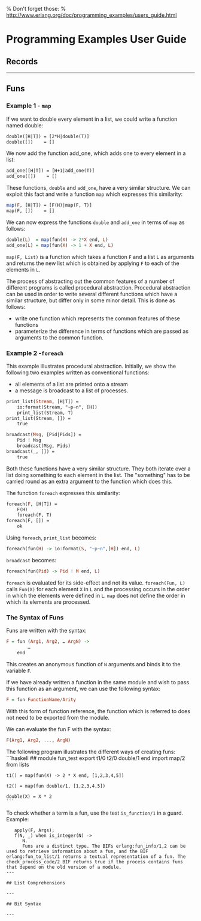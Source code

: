 % Don't forget those:
% http://www.erlang.org/doc/programming_examples/users_guide.html

# Programming Examples User Guide

## Records

---

## Funs

### Example 1 - `map`
If we want to double every element in a list, we could write a function named double:
```haskell
double([H|T]) = [2*H|double(T)]
double([])    = []
```
<!--
This function obviously doubles the argument entered as input as follows:
```> double([1,2,3,4]).```
[2,4,6,8]
-->

We now add the function add_one, which adds one to every element in a list:
```haskell
add_one([H|T]) = [H+1|add_one(T)]
add_one([])    = []
```

These functions, `double` and `add_one`, have a very similar structure.
We can exploit this fact and write a function `map` which expresses this similarity:
```haskell
map(F, [H|T]) = [F(H)|map(F, T)]
map(F, [])    = []
```

We can now express the functions `double` and `add_one` in terms of `map` as follows:
```haskell
double(L)  = map(fun(X) -> 2*X end, L)
add_one(L) = map(fun(X) -> 1 + X end, L)
```

`map(F, List)` is a function which takes a function `F` and a list `L` as arguments
and returns the new list which is obtained by applying `F` to each of the elements in `L`.

The process of abstracting out the common features of a number of different programs
is called procedural abstraction. Procedural abstraction can be used in order
to write several different functions which have a similar structure,
but differ only in some minor detail. This is done as follows:

* write one function which represents the common features of these functions
* parameterize the difference in terms of functions which are passed as arguments to the common function.

### Example 2 -`foreach`
This example illustrates procedural abstraction. Initially, we show the following two examples written as conventional functions:

* all elements of a list are printed onto a stream
* a message is broadcast to a list of processes.

```haskell
print_list(Stream, [H|T]) =
    io:format(Stream, "~p~n", [H])
    print_list(Stream, T)
print_list(Stream, []) =
    true
```

```haskell
broadcast(Msg, [Pid|Pids]) =
    Pid ! Msg
    broadcast(Msg, Pids)
broadcast(_, []) =
    true
```

Both these functions have a very similar structure.
They both iterate over a list doing something to each element in the list.
The "something" has to be carried round as an extra argument to the function which does this.

The function `foreach` expresses this similarity:
```haskell
foreach(F, [H|T]) =
    F(H)
    foreach(F, T)
foreach(F, []) =
    ok
```

Using `foreach`, `print_list` becomes:
```haskell
foreach(fun(H) -> io:format(S, "~p~n",[H]) end, L)
```

`broadcast` becomes:
```haskell
foreach(fun(Pid) -> Pid ! M end, L)
```

`foreach` is evaluated for its side-effect and not its value.
`foreach(Fun, L)` calls `Fun(X)` for each element `X` in `L` and the processing
occurs in the order in which the elements were defined in `L`.
`map` does not define the order in which its elements are processed.

### The Syntax of Funs
Funs are written with the syntax:
```haskell
F = fun (Arg1, Arg2, … ArgN) ->
        …
    end
```
This creates an anonymous function of `N` arguments and binds it to the variable `F`.

If we have already written a function in the same module and wish to pass this function
as an argument, we can use the following syntax:
```haskell
F = fun FunctionName/Arity
```
With this form of function reference, the function which is referred to does not need to be exported from the module.

We can evaluate the fun F with the syntax:
```haskell
F(Arg1, Arg2, ..., ArgN)
```

The following program illustrates the different ways of creating funs:
    ```haskell
    ## module fun_test
    export t1/0 t2/0 double/1 end
    import map/2 from lists

    t1() = map(fun(X) -> 2 * X end, [1,2,3,4,5])

    t2() = map(fun double/1, [1,2,3,4,5])

    double(X) = X * 2
    ```

To check whether a term is a fun, use the test `is_function/1` in a guard. Example:
```haskellf(F, Args) when is_function(F) ->
   apply(F, Args);
   f(N, _) when is_integer(N) ->
      N.
      Funs are a distinct type. The BIFs erlang:fun_info/1,2 can be used to retrieve information about a fun, and the BIF erlang:fun_to_list/1 returns a textual representation of a fun. The check_process_code/2 BIF returns true if the process contains funs that depend on the old version of a module.
---

## List Comprehensions

---

## Bit Syntax

---
